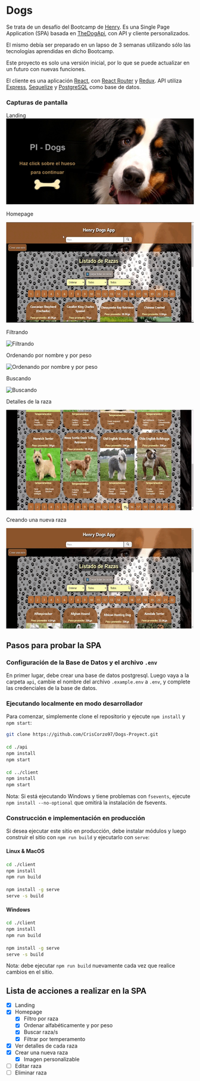 # Dogs

Se trata de un desafío del Bootcamp de [Henry](https://www.soyhenry.com/). Es una Single Page Application (SPA) basada en [TheDogApi](https://thedogapi.com/), con API y cliente personalizados.

El mismo debía ser preparado en un lapso de 3 semanas utilizando sólo las tecnologías aprendidas en dicho Bootcamp.

Este proyecto es solo una versión inicial, por lo que se puede actualizar en un futuro con nuevas funciones.

El cliente es una aplicación [React](https://reactjs.org/), con [React Router](https://reacttraining.com/react-router/web/guides/quick-start) y [Redux](https://redux.js.org/). API utiliza [Express](https://expressjs.com/), [Sequelize](https://sequelize.org/) y [PostgreSQL](https://www.postgresql.org/) como base de datos.

### Capturas de pantalla

Landing
![Landing](./client/src/images/Landing.jpg)

Homepage

![Homepage](./client/src/images/Homepage.gif)

Filtrando

![Filtrando](./client/src/images/Filtros.gif)

Ordenando por nombre y por peso

![Ordenando por nombre y por peso](./client/src/images/Ordenamiento.gif)

Buscando

![Buscando](./client/src/images/Búsqueda.gif)

Detalles de la raza

![Detalles de la raza](./client/src/images/Detalles.gif)

Creando una nueva raza

![Creating](./client/src/images/Crear-raza.gif)

## Pasos para probar la SPA

### Configuración de la Base de Datos y el archivo `.env`

En primer lugar, debe crear una base de datos postgresql. Luego vaya a la carpeta `api`, cambie el nombre del archivo `.example.env` a `.env`, y complete las credenciales de la base de datos.

### Ejecutando localmente en modo desarrollador

Para comenzar, simplemente clone el repositorio y ejecute `npm install` y `npm start`:

```sh
git clone https://github.com/CrisCorzo97/Dogs-Proyect.git

cd ./api
npm install
npm start

cd ../client
npm install
npm start
```

Nota: Si está ejecutando Windows y tiene problemas con `fsevents`, ejecute `npm install --no-optional` que omitirá la instalación de fsevents.

### Construcción e implementación en producción

Si desea ejecutar este sitio en producción, debe instalar módulos y luego construir el sitio con `npm run build` y ejecutarlo con `serve`:

#### Linux & MacOS

```sh
cd ./client
npm install
npm run build

npm install -g serve
serve -s build
```

#### Windows

```sh
cd ./client
npm install
npm run build

npm install -g serve
serve -s build
```

Nota: debe ejecutar `npm run build` nuevamente cada vez que realice cambios en el sitio.

## Lista de acciones a realizar en la SPA

- [x] Landing
- [x] Homepage
  - [x] Filtro por raza
  - [x] Ordenar alfabéticamente y por peso
  - [x] Buscar raza/s
  - [x] Filtrar por temperamento
- [x] Ver detalles de cada raza
- [x] Crear una nueva raza
  - [x] Imagen personalizable
- [ ] Editar raza
- [ ] Eliminar raza
